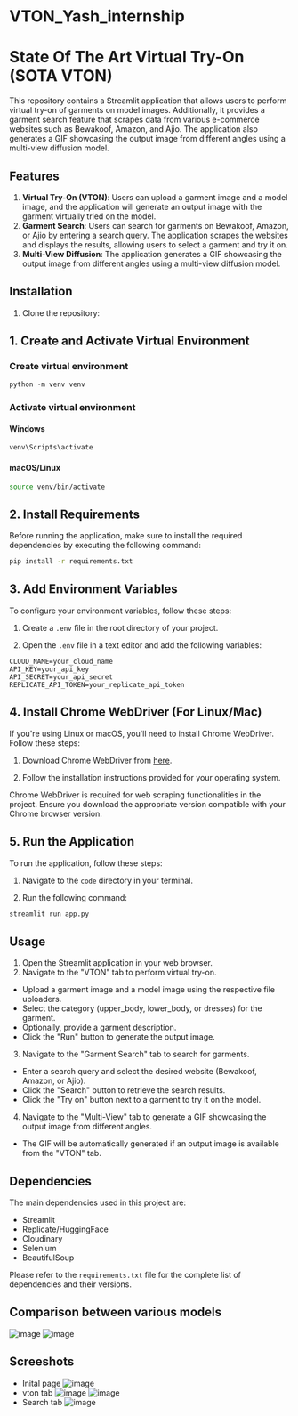 # VTON_Yash_internship

# State Of The Art Virtual Try-On (SOTA VTON)

This repository contains a Streamlit application that allows users to perform virtual try-on of garments on model images. Additionally, it provides a garment search feature that scrapes data from various e-commerce websites such as Bewakoof, Amazon, and Ajio. The application also generates a GIF showcasing the output image from different angles using a multi-view diffusion model.

## Features

1. **Virtual Try-On (VTON)**: Users can upload a garment image and a model image, and the application will generate an output image with the garment virtually tried on the model.
2. **Garment Search**: Users can search for garments on Bewakoof, Amazon, or Ajio by entering a search query. The application scrapes the websites and displays the results, allowing users to select a garment and try it on.
3. **Multi-View Diffusion**: The application generates a GIF showcasing the output image from different angles using a multi-view diffusion model.

## Installation

1. Clone the repository:

## 1. Create and Activate Virtual Environment
### Create virtual environment
```python
python -m venv venv
```

### Activate virtual environment
#### Windows
```cmd
venv\Scripts\activate
```

#### macOS/Linux
```bash
source venv/bin/activate
```

## 2. Install Requirements

Before running the application, make sure to install the required dependencies by executing the following command:

```bash
pip install -r requirements.txt
```


## 3. Add Environment Variables

To configure your environment variables, follow these steps:

1. Create a `.env` file in the root directory of your project.

2. Open the `.env` file in a text editor and add the following variables:

```plaintext
CLOUD_NAME=your_cloud_name
API_KEY=your_api_key
API_SECRET=your_api_secret
REPLICATE_API_TOKEN=your_replicate_api_token
```

## 4. Install Chrome WebDriver (For Linux/Mac)

If you're using Linux or macOS, you'll need to install Chrome WebDriver. Follow these steps:

1. Download Chrome WebDriver from [here](https://sites.google.com/a/chromium.org/chromedriver/downloads).

2. Follow the installation instructions provided for your operating system.

Chrome WebDriver is required for web scraping functionalities in the project. Ensure you download the appropriate version compatible with your Chrome browser version.

## 5. Run the Application

To run the application, follow these steps:

1. Navigate to the `code` directory in your terminal.

2. Run the following command:

```python
streamlit run app.py
```

## Usage

1. Open the Streamlit application in your web browser.
2. Navigate to the "VTON" tab to perform virtual try-on.
- Upload a garment image and a model image using the respective file uploaders.
- Select the category (upper_body, lower_body, or dresses) for the garment.
- Optionally, provide a garment description.
- Click the "Run" button to generate the output image.
3. Navigate to the "Garment Search" tab to search for garments.
- Enter a search query and select the desired website (Bewakoof, Amazon, or Ajio).
- Click the "Search" button to retrieve the search results.
- Click the "Try on" button next to a garment to try it on the model.
4. Navigate to the "Multi-View" tab to generate a GIF showcasing the output image from different angles.
- The GIF will be automatically generated if an output image is available from the "VTON" tab.

## Dependencies

The main dependencies used in this project are:

- Streamlit
- Replicate/HuggingFace
- Cloudinary
- Selenium
- BeautifulSoup


Please refer to the `requirements.txt` file for the complete list of dependencies and their versions.

## Comparison between various models
![image](https://github.com/Dhruvin3103/VTON_Yash_internship/assets/114014218/7bd17810-46fd-4062-9e28-170f7e8a2386)
![image](https://github.com/Dhruvin3103/VTON_Yash_internship/assets/114014218/18eb1f85-a91c-4b88-b179-14546dfd21bb)

## Screeshots
- Inital page
![image](https://github.com/Dhruvin3103/VTON_Yash_internship/assets/114014218/0bde0076-2811-48dc-89eb-7b1a6a01d9bf)
- vton tab
  ![image](https://github.com/Dhruvin3103/VTON_Yash_internship/assets/114014218/43a3617e-6cb7-4c31-a7f2-17fb66744115)
  ![image](https://github.com/Dhruvin3103/VTON_Yash_internship/assets/114014218/c9902efb-54ec-46cc-947e-2bd24e8ae7d8)
- Search tab
  ![image](https://github.com/Dhruvin3103/VTON_Yash_internship/assets/114014218/3edc8b33-f4e6-4fb4-8c98-e3af8c2aa0aa)



